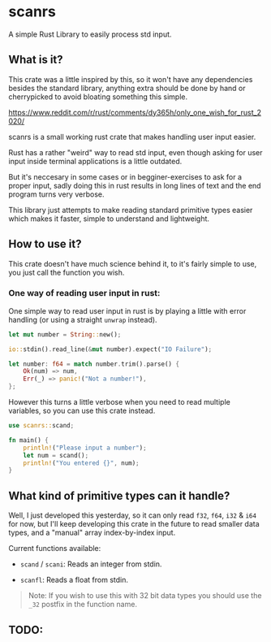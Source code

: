 # scanrs
A simple Rust Library to easily process std input.

## What is it?

This crate was a little inspired by this, so it won't have any dependencies
besides the standard library, anything extra should be done by hand or
cherrypicked to avoid bloating something this simple.

https://www.reddit.com/r/rust/comments/dy365h/only_one_wish_for_rust_2020/

scanrs is a small working rust crate that makes handling user input
easier.

Rust has a rather "weird" way to read std input, even though asking for user
input inside terminal applications is a little outdated.

But it's neccesary in some cases or in begginer-exercises to ask for a proper
input, sadly doing this in rust results in long lines of text and the end
program turns very verbose.

This library just attempts to make reading standard primitive types easier which
makes it faster, simple to understand and lightweight.

## How to use it?

This crate doesn't have much science behind it, to it's fairly simple to use,
you just call the function you wish.


### One way of reading user input in rust:

One simple way to read user input in rust is by playing a little with error
handling (or using a straight `unwrap` instead).

``` rust
let mut number = String::new();

io::stdin().read_line(&mut number).expect("IO Failure");

let number: f64 = match number.trim().parse() {
    Ok(num) => num,
    Err(_) => panic!("Not a number!"),
};
```

However this turns a little verbose when you need to read multiple variables, so
you can use this crate instead.

``` rust
use scanrs::scand;

fn main() {
    println!("Please input a number");
    let num = scand();
    println!("You entered {}", num);
}
```

## What kind of primitive types can it handle?

Well, I just developed this yesterday, so it can only read `f32`, `f64`, `i32` &
`i64` for now, but I'll keep developing this crate in the future to read
smaller data types, and a "manual" array index-by-index input.

Current functions available:

* `scand` / `scani`: Reads an integer from stdin.

* `scanfl`: Reads a float from stdin.

> Note: If you wish to use this with 32 bit data types you should use the `_32`
> postfix in the function name.

## TODO: 
